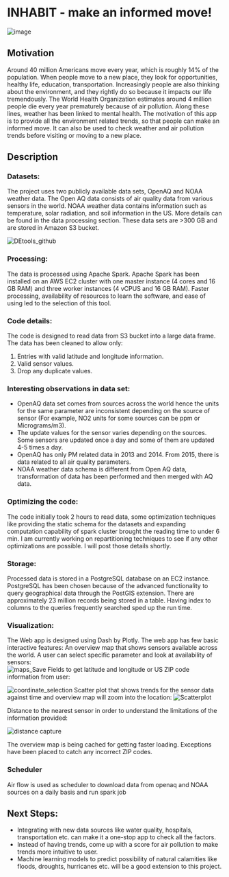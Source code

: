  # INHABIT - make an informed move!
![image](https://user-images.githubusercontent.com/43352808/85424319-9fa80a80-b52c-11ea-9759-182d42f20a2c.png)
##  Motivation
Around 40 million Americans move every year, which is roughly 14% of the population. When people move to a new place, they look for opportunities, healthy life, education, transportation. Increasingly people are also thinking about the environment, and they rightly do so because it impacts our life tremendously. The World Health Organization estimates around 4 million people die every year prematurely because of air pollution. Along these lines, weather has been linked to mental health.
The motivation of this app is to provide all the environment related trends, so that people can make an informed move. It can also be used to check weather and air pollution trends before visiting or moving to a new place.

## Description
### Datasets:
The project uses two publicly available data sets, OpenAQ and NOAA weather data. The Open AQ data consists of air quality data from various sensors in the world. NOAA weather data contains information such as temperature, solar radiation, and soil information in the US. More details can be found in the data processing section. These data sets are >300 GB and are stored in Amazon S3 bucket.

![DEtools_github](https://user-images.githubusercontent.com/43352808/86197055-71689300-bb09-11ea-9bb1-f1f399349370.PNG)
### Processing:
The data is processed using Apache Spark. Apache Spark has been installed on an AWS EC2 cluster with one master instance (4 cores and 16 GB RAM) and three worker instances (4 vCPUS and 16 GB RAM). Faster processing, availability of resources to learn the software, and ease of using led to the selection of this tool.

### Code details:
The code is designed to read data from S3 bucket into a large data frame. The data has been cleaned to allow only:
1. Entries with valid latitude and longitude information.
2. Valid sensor values.
3. Drop any duplicate values. 

### Interesting observations in data set:
* OpenAQ data set comes from sources across the world hence the units for the same parameter are inconsistent depending on the source of sensor (For example, NO2 units for some sources can be ppm or Micrograms/m3).
* The update values for the sensor varies depending on the sources. Some sensors are updated once a day and some of them are updated 4-5 times a day. 
* OpenAQ has only PM related data in 2013 and 2014. From 2015, there is data related to all air quality parameters.
* NOAA weather data schema is different from Open AQ data, transformation of data has been performed and then merged with AQ data.

### Optimizing the code:
The code initially took 2 hours to read data, some optimization techniques like providing the static schema for the datasets and expanding computation capability of spark cluster brought the reading time to under 6 min.
I am currently working on repartitioning techniques to see if any other optimizations are possible. I will post those details shortly.

### Storage: 
Processed data is stored in a PostgreSQL database on an EC2 instance. PostgreSQL has been chosen because of the advanced functionality to query geographical data through the PostGIS extension. There are approximately 23 million records being stored in a table. Having index to columns to the queries frequently searched sped up the run time. 

### Visualization:
The Web app is designed using Dash by Plotly. The web app has few basic interactive features: 
An overview map that shows sensors available across the world. A user can select specific parameter and look at availability of sensors:  
![maps_Save](https://user-images.githubusercontent.com/43352808/85491919-32769280-b589-11ea-91cc-e8601f74e004.png)
Fields to get latitude and longitude or US ZIP code information from user:

![coordinate_selection](https://user-images.githubusercontent.com/43352808/85492008-589c3280-b589-11ea-839b-b6590c5b19ee.PNG)
Scatter plot that shows trends for the sensor data against time and overview map will zoom into the location:
![Scatterplot](https://user-images.githubusercontent.com/43352808/85492336-de1fe280-b589-11ea-9261-801e456d895c.PNG)

Distance to the nearest sensor in order to understand the limitations of the information provided:


![distance capture](https://user-images.githubusercontent.com/43352808/85492406-fa238400-b589-11ea-9833-e6964d491bbb.PNG)

The overview map is being cached for getting faster loading. Exceptions have been placed to catch any incorrect ZIP codes.

### Scheduler

Air flow is used as scheduler to download data from openaq and NOAA sources on a daily basis and run spark job

## Next Steps:
* Integrating with new data sources like water quality, hospitals, transportation etc. can make it a one-stop app to check all the factors.
* Instead of having trends, come up with a score for air pollution to make trends more intuitive to user.
* Machine learning models to predict possibility of natural calamities like floods, droughts, hurricanes etc. will be a good extension to this project.
